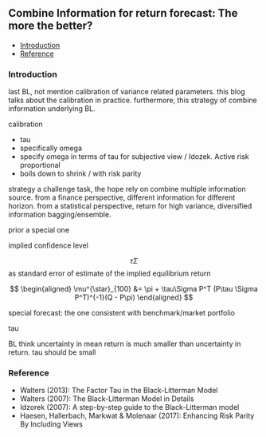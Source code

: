 #

## Combine Information for return forecast: The more the better?


- [Introduction](#introduction)
- [Reference](#ref)



### Introduction <a name="introduction"></a>


last BL, not mention calibration of variance related parameters. this blog talks about the calibration in practice. furthermore, this strategy of combine information underlying BL.


calibration

- tau
- specifically omega
- specify omega in terms of tau for subjective view / Idozek. Active risk proportional
- boils down to shrink / with risk parity


strategy a challenge task, the hope rely on combine multiple information source. from a finance perspective, different information for different horizon. from a statistical perspective, return for high variance, diversified information bagging/ensemble. 

prior a special one 

implied confidence level

$$
\tau \Sigma
$$
as standard error of estimate of the implied equilibrium return 

$$
\begin{aligned}
\mu^{\star}_{100} &= \pi + \tau\Sigma P^T (P\tau \Sigma P^T)^{-1}(Q - P\pi)
\end{aligned}
$$

special forecast: the one consistent with benchmark/market portfolio

tau

BL think uncertainty in mean return is much smaller than uncertainty in return. tau should be small

### Reference <a name="ref"></a>

- Walters (2013): The Factor Tau in the Black-Litterman Model
- Walters (2007): The Black-Litterman Model in Details
- Idzorek (2007): A step-by-step guide to the Black-Litterman model
- Haesen, Hallerbach, Markwat & Molenaar (2017): Enhancing Risk Parity By Including Views
